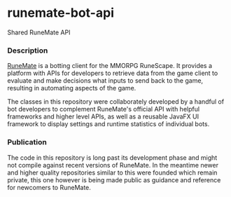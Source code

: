 # runemate-bot-api
Shared RuneMate API

### Description
[RuneMate](https://www.runemate.com/community/) is a botting client for the MMORPG RuneScape. It provides a platform with APIs for developers to retrieve data from the game client to evaluate and make decisions what inputs to send back to the game, resulting in automating aspects of the game.

The classes in this repository were collaborately developed by a handful of bot developers to complement RuneMate's official API with helpful frameworks and higher level APIs, as well as a reusable JavaFX UI framework to display settings and runtime statistics of individual bots.

### Publication
The code in this repository is long past its development phase and might not compile against recent versions of RuneMate. In the meantime newer and higher quality repositories similar to this were founded which remain private, this one however is being made public as guidance and reference for newcomers to RuneMate.
